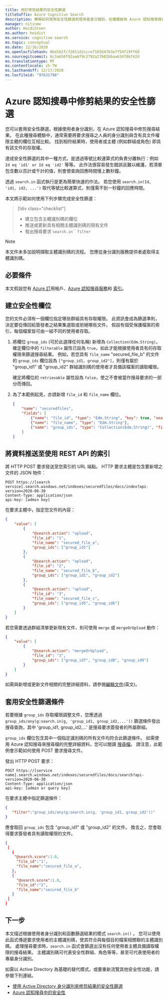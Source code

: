 ```yaml
---
title: 用於修剪結果的安全性篩選
titleSuffix: Azure Cognitive Search
description: 瞭解如何使用安全性篩選和使用者身分識別，在檔層級為 Azure 認知搜尋搜尋結果，執行安全性許可權。
manager: nitinme
author: HeidiSteen
ms.author: heidist
ms.service: cognitive-search
ms.topic: conceptual
ms.date: 12/16/2020
ms.openlocfilehash: 8bd162fcf2011d2ccce716564763e7f54f19ff69
ms.sourcegitcommit: 8c3a656f82aa6f9c2792a27b02bbaa634786f42d
ms.translationtype: MT
ms.contentlocale: zh-TW
ms.lasthandoff: 12/17/2020
ms.locfileid: "97631798"
---
```

# <a name="security-filters-for-trimming-results-in-azure-cognitive-search"></a>Azure 認知搜尋中修剪結果的安全性篩選

您可以套用安全性篩選，根據使用者身分識別，在 Azure 認知搜尋中修剪搜尋結果。 在此種搜尋體驗中，通常需要將要求搜尋之人員的身分識別與含有具文件權限主體的欄位互相比較。 找到相符結果時，使用者或主體 (例如群組或角色) 即具有該文件的存取權。

達成安全性篩選的其中一種方式，是透過等號比較運算式的負責分離執行：例如 `Id eq 'id1' or Id eq 'id2'` 等等。 此作法很容易發生錯誤且難以維護，若清單包含數以百計或千計的值，則會使查詢回應時間慢上數秒鐘。 

透過 `search.in` 函式執行是更為簡單快速的作法。 若您使用 `search.in(Id, 'id1, id2, ...')` 取代等號比較運算式，則僅需不到一秒鐘的回應時間。

本文將示範如何使用下列步驟完成安全性篩選：
> [!div class="checklist"]
> * 建立包含主體識別碼的欄位 
> * 推送或更新具有相關主體識別碼的現有文件
> * 發出搜尋要求 `search.in``filter`

>[!NOTE]
> 本文件未多加說明擷取主體識別碼的流程。 您應從身分識別服務提供者處取得主體識別碼。

## <a name="prerequisites"></a>必要條件

本文假設您有 [Azure 訂](https://azure.microsoft.com/pricing/free-trial/?WT.mc_id=A261C142F)用帳戶、[Azure 認知搜尋服務](search-create-service-portal.md)和 [索引](search-what-is-an-index.md)。  

## <a name="create-security-field"></a>建立安全性欄位

您的文件必須有一個欄位指定哪些群組具有存取權限。 此資訊會成為篩選準則，決定要從傳回給簽發者之結果集選取或拒絕哪些文件。
假設有個受保護檔案的索引，每個檔案皆可由一組不同的使用者存取。

1. 將欄位 `group_ids` (可於此選擇任何名稱) 新增為 `Collection(Edm.String)`。 確定欄位中的 `filterable` 屬性已設為 `true`，如此才能根據使用者具有的存取權限來篩選搜尋結果。 例如，若您具有 `file_name` "secured_file_b" 的文件的 `group_ids` 欄位設為 `["group_id1, group_id2"]`，則僅有屬於 "group_id1" 或 "group_id2" 群組識別碼的使用者才具備該檔案的讀取權限。
   
   確定將欄位的 `retrievable` 屬性設為 `false`，使之不會被當作搜尋要求的一部分而傳回。

2. 為了本範例起見，亦請新增 `file_id` 和 `file_name` 欄位。  

    ```JSON
    {
        "name": "securedfiles",  
        "fields": [
            {"name": "file_id", "type": "Edm.String", "key": true, "searchable": false, "sortable": false, "facetable": false},
            {"name": "file_name", "type": "Edm.String"},
            {"name": "group_ids", "type": "Collection(Edm.String)", "filterable": true, "retrievable": false}
        ]
    }
    ```

## <a name="pushing-data-into-your-index-using-the-rest-api"></a>將資料推送至使用 REST API 的索引
  
將 HTTP POST 要求發送至您索引的 URL 端點。 HTTP 要求主體是包含要新增之文件的 JSON 物件：

```http
POST https://[search service].search.windows.net/indexes/securedfiles/docs/index?api-version=2020-06-30  
Content-Type: application/json
api-key: [admin key]
```

在要求主體中，指定您文件的內容：

```JSON
{
    "value": [
        {
            "@search.action": "upload",
            "file_id": "1",
            "file_name": "secured_file_a",
            "group_ids": ["group_id1"]
        },
        {
            "@search.action": "upload",
            "file_id": "2",
            "file_name": "secured_file_b",
            "group_ids": ["group_id1", "group_id2"]
        },
        {
            "@search.action": "upload",
            "file_id": "3",
            "file_name": "secured_file_c",
            "group_ids": ["group_id5", "group_id6"]
        }
    ]
}
```

若您需要透過群組清單更新現有文件，則可使用 `merge` 或 `mergeOrUpload` 動作：

```JSON
{
    "value": [
        {
            "@search.action": "mergeOrUpload",
            "file_id": "3",
            "group_ids": ["group_id7", "group_id8", "group_id9"]
        }
    ]
}
```

如需與新增或更新文件相關的完整詳細資料，請參閱[編輯文件](/rest/api/searchservice/addupdate-or-delete-documents)\(英文\)。

## <a name="apply-the-security-filter"></a>套用安全性篩選條件

若要根據 `group_ids` 存取權限調整文件，您應透過 `group_ids/any(g:search.in(g, 'group_id1, group_id2,...'))` 篩選條件發出搜尋查詢，其中 'group_id1, group_id2,...' 是搜尋要求簽發者的所屬群組。

`group_ids` 欄位包含其中一個指定識別碼的所有文件均符合此篩選條件。
如需使用 Azure 認知搜尋來搜尋檔的完整詳細資料，您可以閱讀 [搜尋檔](/rest/api/searchservice/search-documents)。
請注意，此範例會示範如何使用 POST 要求搜尋文件。

發出 HTTP POST 要求：

```http
POST https://[service name].search.windows.net/indexes/securedfiles/docs/search?api-version=2020-06-30
Content-Type: application/json  
api-key: [admin or query key]
```

在要求主體中指定篩選條件：

```JSON
{
   "filter":"group_ids/any(g:search.in(g, 'group_id1, group_id2'))"  
}
```

應會取回 `group_ids` 包含 "group_id1" 或 "group_id2" 的文件。 換言之，您會取得要求簽發者具有讀取權限的文件。

```JSON
{
 [
   {
    "@search.score":1.0,
     "file_id":"1",
     "file_name":"secured_file_a",
   },
   {
     "@search.score":1.0,
     "file_id":"2",
     "file_name":"secured_file_b"
   }
 ]
}
```

## <a name="next-steps"></a>下一步

本文描述根據使用者身分識別和函數篩選結果的模式 `search.in()` 。 您可以使用此函式傳遞要求使用者的主體識別碼，使其符合與每個目的檔案相關聯的主體識別碼。 處理搜尋要求時，`search.in` 函式會篩選出沒有任何使用者主體具備讀取權限的搜尋結果。 主體識別碼可代表安全性群組、角色等等，甚至可代表使用者的專屬身分識別。

如需以 Active Directory 為基礎的替代模式，或要重新流覽其他安全性功能，請參閱下列連結。

* [使用 Active Directory 身分識別來修剪結果的安全性篩選](search-security-trimming-for-azure-search-with-aad.md)
* [Azure 認知搜尋中的安全性](search-security-overview.md)